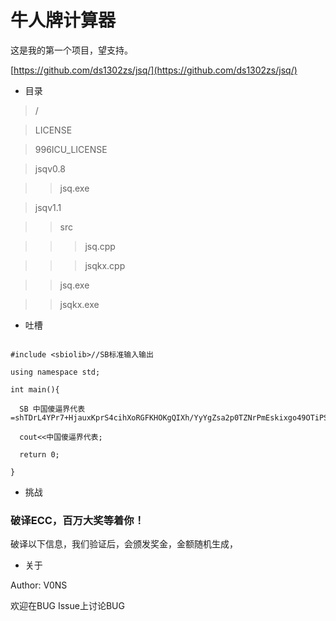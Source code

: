 # 牛人牌计算器

这是我的第一个项目，望支持。

[https://github.com/ds1302zs/jsq/](https://github.com/ds1302zs/jsq/)

+ 目录

> /

> LICENSE

> 996ICU_LICENSE

> jsqv0.8

> > jsq.exe

> jsqv1.1

> > src

> > > jsq.cpp

> > > jsqkx.cpp

> > jsq.exe

> > jsqkx.exe

+ 吐槽

```

#include <sbiolib>//SB标准输入输出

using namespace std;

int main(){

  SB 中国傻逼界代表=shTDrL4YPr7+HjauxKprS4cihXoRGFKHOKgQIXh/YyYgZsa2p0TZNrPmEskixgo49OTiPSsRyv1IFFAaerja0A==;
  
  cout<<中国傻逼界代表;
  
  return 0;
  
}

```

+ 挑战

### 破译ECC，百万大奖等着你！

破译以下信息，我们验证后，会颁发奖金，金额随机生成，

+ 关于

Author: V0NS

欢迎在BUG Issue上讨论BUG
